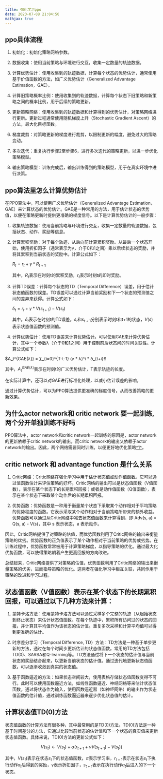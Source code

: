 ```yaml
---
title: 强化学习ppo
date: 2023-07-08 21:04:50
mathjax: true
---
```



## ppo具体流程

1. 初始化：初始化策略网络参数。

2. 数据收集：使用当前策略与环境进行交互，收集一定数量的轨迹数据。

3. 计算优势估计：使用收集到的轨迹数据，计算每个状态的优势估计，通常使用基于价值函数的方法，如广义优势估计（Generalized Advantage Estimation，GAE）。

4. 计算旧策略概率比例：使用收集到的轨迹数据，计算每个状态下旧策略和新策略之间的概率比例，用于后续的策略更新。

5. 更新策略网络：使用收集到的轨迹数据和计算得到的优势估计，对策略网络进行更新。更新过程通常使用随机梯度上升（Stochastic Gradient Ascent）的方法，最大化目标函数。

6. 梯度裁剪：对策略更新的梯度进行裁剪，以限制更新的幅度，避免过大的策略变动。

7. 多次迭代：重复执行步骤2至步骤6，进行多次迭代的策略更新，以进一步优化策略模型。

8. 输出策略模型：训练完成后，输出训练得到的策略模型，用于在真实环境中进行决策。

## ppo算法里怎么计算优势估计

在PPO算法中，可以使用广义优势估计（Generalized Advantage Estimation，GAE）来计算状态的优势估计。GAE是一种常用的方法，用于估计状态的优势值，以便在策略更新时提供更准确的梯度信号。以下是计算优势估计的一般步骤：

1. 收集轨迹数据：使用当前策略与环境进行交互，收集一定数量的轨迹数据，包括状态、动作、奖励等信息。

2. 计算累积奖励：对于每个轨迹，从后向前计算累积奖励。从最后一个状态开始，使用折扣因子（通常表示为γ，介于0和1之间）乘以后续状态的奖励，并将其累积到当前状态的奖励中。计算公式如下：

   $R_t = r_t + γ * R_{t+1}$

   其中，$R_t$表示在时刻t的累积奖励，$r_t$表示时刻t的即时奖励。

3. 计算TD误差：计算每个状态的TD（Temporal Difference）误差，用于估计状态值函数的误差。TD误差可以通过计算当前奖励和下一个状态的预测值之间的差异来获得。计算公式如下：

   $δ_t = r_t + γ * V(s_{t+1}) - V(s_t)$

   其中，$δ_t$表示在时刻t的TD误差，$s_t$和$s_{t+1}$分别表示时刻t和t+1的状态，$V(s)$ 表示状态值函数的预测值。

4. 计算优势估计：使用TD误差来计算优势估计。可以使用GAE来计算优势估计，其中一个参数λ（介于0和1之间）用于控制前后状态间的时间关联性。计算公式如下：

  $A_t^{GAE(λ)} = ∑_{i=0}^{T-t-1} (γ * λ)^i * δ_{t+i}$

   其中，$A_t^{GAE(λ)}$表示在时刻t的广义优势估计，T表示轨迹的长度。

   在实际计算中，还可以对GAE进行标准化处理，以减小估计误差的影响。

通过计算优势估计，可以为PPO算法提供更准确的梯度信号，从而改善策略的更新效果。

## 为什么actor network和 critic network 要一起训练, 两个分开单独训练不好吗
[1]: https://borrowastep.net/p/ppo-actor-critic--1w8dmrkf7 "PPO 和 Actor-Critic 比较 | Borrow A Step"
[2]: https://zhuanlan.zhihu.com/p/111049450 "如何直观理解PPO算法?[理论篇] - 知乎 - 知乎专栏"
[3]: https://zhuanlan.zhihu.com/p/624914233 "强化学习8-Actor-critic PPO-代码详细注释 - 知乎 - 知乎专栏"
[4]: https://blog.csdn.net/weixin_43145941/article/details/115049184 "浅析强化学习Proximal Policy Optimization Algorithms (PPO)"

PPO算法中，actor network和critic network一起训练的原因是，actor network的更新依赖于critic network的输出，而critic network的输出又依赖于actor network的输出。因此，两个网络需要同时训练，以便更好地优化策略[^1^][1]。


## critic network 和 advantage function 是什么关系

1. Critic网络：Critic网络在强化学习中用于估计状态值或动作值函数。它可以通过值函数估计来评估策略的好坏。Critic网络的输出可以是状态值函数（V值函数），表示在某个状态下的长期累积回报；或者是动作值函数（Q值函数），表示在某个状态下采取某个动作后的长期累积回报。

2. 优势函数：优势函数是一种用于衡量某个状态下采取某个动作相对于平均策略的优势程度的函数。它表示采取某个动作相对于当前策略所带来的额外收益。优势函数可以通过从Critic网络中减去状态值函数来计算得到，即 Adv(s, a) = Q(s, a) - V(s)，其中 s 表示状态，a 表示动作。

因此，Critic网络提供了对策略的估值，而优势函数利用了Critic网络的输出来衡量策略的优劣。优势函数的正负值表示了某个动作相对于当前策略的优势或劣势。在训练过程中，优势函数常常被用于计算策略梯度，以指导策略的优化。通过最大化优势函数，可以使得策略朝着产生更高回报的方向改进。

总结起来，Critic网络提供了对策略的估值，优势函数利用了Critic网络的输出来衡量策略的优劣，进而指导策略的优化。这两者在强化学习中相互关联，共同作用于策略的改进和学习过程。


## 状态值函数（V值函数）表示在某个状态下的长期累积回报，可以通过以下几种方法来计算：

1. 蒙特卡洛方法：使用蒙特卡洛方法可以通过采样多个完整的轨迹（从起始状态到终止状态）来估计状态值函数。在每个轨迹中，累积所有访问过的状态的回报，并计算其平均值作为该状态的估计值。重复多次采样和计算平均值可以得到更准确的估计。

2. 时序差分学习（Temporal Difference, TD）方法：TD方法是一种基于单步更新的方法，通过在每个时间步更新估计的状态值函数。常用的TD方法包括TD(0)、SARSA和Q-learning等。TD方法通过将下一个状态的估计值与当前状态的奖励结合起来，以更新当前状态的估计值。通过迭代地更新状态值函数，可以逐渐收敛到真实的状态值。

3. 基于函数逼近的方法：如果状态空间较大，使用表格存储状态值函数变得不可行。此时可以使用函数逼近方法，如线性函数逼近、神经网络等来估计状态值函数。通过将状态作为输入，使用函数逼近器（如神经网络）的输出作为状态值函数的估计值，通过训练函数逼近器来逐步优化状态值的估计。

## 计算状态值TD(0)方法
状态值函数的计算方法有很多种，其中最常用的是TD(0)方法。TD(0)方法是一种基于时间差分的方法，它通过比较当前状态的估计值和下一个状态的真实值来更新状态值函数。具体来说，TD(0)方法的更新公式如下：

$$V(s_t) \leftarrow V(s_t) + \alpha(r_{t+1} + \gamma V(s_{t+1}) - V(s_t))$$

其中，$V(s_t)$表示在状态$s_t$下的状态值函数，$\alpha$表示学习率，$r_{t+1}$表示在状态$s_t$下执行动作$a_t$后得到的奖励，$\gamma$表示折扣因子，$s_{t+1}$表示在执行动作$a_t$后进入的下一个状态。
